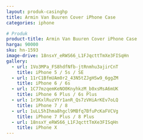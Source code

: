 ```yaml
---
layout: produk-casinghp
title: Armin Van Buuren Cover iPhone Case
categories: iphone

# Produk
product-title: Armin Van Buuren Cover iPhone Case
harga: 90000
sku: hn-1593
image-drive: 18nsxY_eRWS66_L1FJqcttTmXe3FISqHn
gallery:
  - url: 1Vo3MPa_FS8hdfNfb-jtRnmhu3ajirCnT
    title: iPhone 5 / 5s / SE
  - url: 11rC1BfmUAm0r2_43N5tZJgHSw9_6ggZM
    title: iPhone 6 / 6s
  - url: 1C77mzqemKeNO0KnyhkzM_b0xsMsA6mUK
    title: iPhone 6 Plus / 6s Plus
  - url: 1r3KxlRuzVYr1anR_Qs7zVHiArKEv7oLQ
    title: iPhone 7 / 8
  - url: 1uLL5hIhma8hgcl9MBfq7BfuPcKaFVCVg
    title: iPhone 7 Plus / 8 Plus
  - url: 18nsxY_eRWS66_L1FJqcttTmXe3FISqHn
    title: iPhone X
---
```

